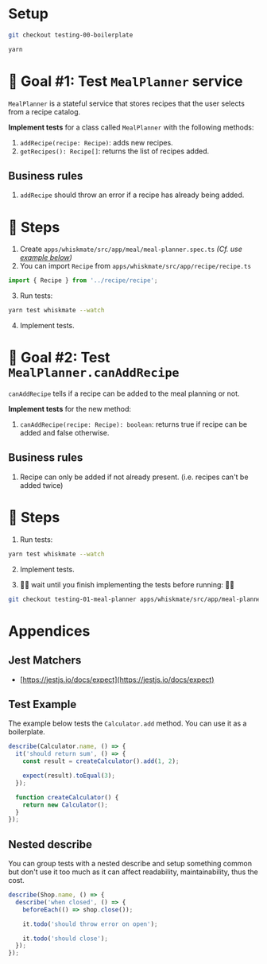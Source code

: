 # Setup

```sh
git checkout testing-00-boilerplate

yarn
```

# 🎯 Goal #1: Test `MealPlanner` service

`MealPlanner` is a stateful service that stores recipes that the user selects from a recipe catalog.

**Implement tests** for a class called `MealPlanner` with the following methods:

1. `addRecipe(recipe: Recipe)`: adds new recipes.
2. `getRecipes(): Recipe[]`: returns the list of recipes added.

## Business rules

1. `addRecipe` should throw an error if a recipe has already being added.

# 📝 Steps

1. Create `apps/whiskmate/src/app/meal/meal-planner.spec.ts` _(Cf. use [example below](#test-example))_
2. You can import `Recipe` from `apps/whiskmate/src/app/recipe/recipe.ts`

```ts
import { Recipe } from '../recipe/recipe';
```

3. Run tests:

```sh
yarn test whiskmate --watch
```

4. Implement tests.

# 🎯 Goal #2: Test `MealPlanner.canAddRecipe`

`canAddRecipe` tells if a recipe can be added to the meal planning or not.

**Implement tests** for the new method:

1. `canAddRecipe(recipe: Recipe): boolean`: returns true if recipe can be added and false otherwise.

## Business rules

1. Recipe can only be added if not already present. (i.e. recipes can't be added twice)

# 📝 Steps

1. Run tests:

```sh
yarn test whiskmate --watch
```

2. Implement tests.

3. 🙏🛑 wait until you finish implementing the tests before running: 🛑🙏

```sh
git checkout testing-01-meal-planner apps/whiskmate/src/app/meal-planner/meal-planner.service.ts
```

# Appendices

## Jest Matchers

- [https://jestjs.io/docs/expect](https://jestjs.io/docs/expect)

## Test Example

The example below tests the `Calculator.add` method. You can use it as a boilerplate.

```typescript
describe(Calculator.name, () => {
  it('should return sum', () => {
    const result = createCalculator().add(1, 2);

    expect(result).toEqual(3);
  });

  function createCalculator() {
    return new Calculator();
  }
});
```

## Nested describe

You can group tests with a nested describe and setup something common but don't use it too much as it can affect readability, maintainability, thus the cost.

```ts
describe(Shop.name, () => {
  describe('when closed', () => {
    beforeEach(() => shop.close());

    it.todo('should throw error on open');

    it.todo('should close');
  });
});
```

